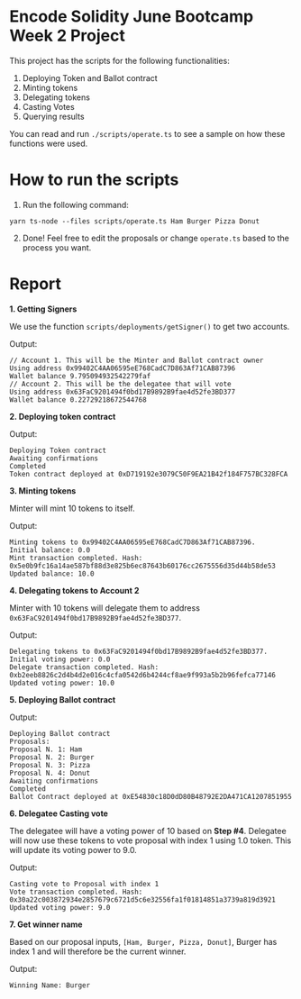 # Encode Solidity June Bootcamp Week 2 Project

This project has the scripts for the following functionalities:

1. Deploying Token and Ballot contract
2. Minting tokens
3. Delegating tokens
4. Casting Votes
5. Querying results

You can read and run `./scripts/operate.ts` to see a sample on how these functions were used.

# How to run the scripts

1. Run the following command:

```
yarn ts-node --files scripts/operate.ts Ham Burger Pizza Donut
```

2. Done! Feel free to edit the proposals or change `operate.ts` based to the process you want.

# Report

**1. Getting Signers**

We use the function `scripts/deployments/getSigner()` to get two accounts.

Output:

```
// Account 1. This will be the Minter and Ballot contract owner
Using address 0x99402C4AA06595eE768CadC7D863Af71CAB87396
Wallet balance 9.795094932542279faf
// Account 2. This will be the delegatee that will vote
Using address 0x63FaC9201494f0bd17B9892B9fae4d52fe3BD377
Wallet balance 0.22729218672544768
```

**2. Deploying token contract**

Output:

```
Deploying Token contract
Awaiting confirmations
Completed
Token contract deployed at 0xD719192e3079C50F9EA21B42f184F757BC328FCA
```

**3. Minting tokens**

Minter will mint 10 tokens to itself.

Output:

```
Minting tokens to 0x99402C4AA06595eE768CadC7D863Af71CAB87396.
Initial balance: 0.0
Mint transaction completed. Hash: 0x5e0b9fc16a14ae587bf88d3e825b6ec87643b60176cc2675556d35d44b58de53
Updated balance: 10.0
```

**4. Delegating tokens to Account 2**

Minter with 10 tokens will delegate them to address `0x63FaC9201494f0bd17B9892B9fae4d52fe3BD377`.

Output:

```
Delegating tokens to 0x63FaC9201494f0bd17B9892B9fae4d52fe3BD377.
Initial voting power: 0.0
Delegate transaction completed. Hash: 0xb2eeb8826c2d4b4d2e016c4cfa0542d6b4244cf8ae9f993a5b2b96fefca77146
Updated voting power: 10.0
```

**5. Deploying Ballot contract**

Output:

```
Deploying Ballot contract
Proposals:
Proposal N. 1: Ham
Proposal N. 2: Burger
Proposal N. 3: Pizza
Proposal N. 4: Donut
Awaiting confirmations
Completed
Ballot Contract deployed at 0xE54830c18D0dD80B48792E2DA471CA1207851955
```

**6. Delegatee Casting vote**

The delegatee will have a voting power of 10 based on **Step #4**. Delegatee will now use these tokens to vote proposal with index 1 using 1.0 token. This will update its voting power to 9.0.

Output:

```
Casting vote to Proposal with index 1
Vote transaction completed. Hash: 0x30a22c003872934e2857679c6721d5c6e32556fa1f01814851a3739a819d3921
Updated voting power: 9.0
```

**7. Get winner name**

Based on our proposal inputs, `[Ham, Burger, Pizza, Donut]`, Burger has index 1 and will therefore be the current winner.

Output:

```
Winning Name: Burger
```
